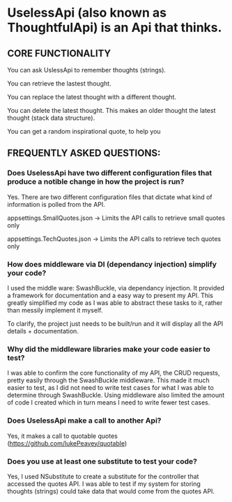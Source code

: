 # UselessApi (also known as ThoughtfulApi) is an Api that thinks.

## CORE FUNCTIONALITY

You can ask UslessApi to remember thoughts (strings).

You can retrieve the lastest thought.

You can replace the latest thought with a different thought.

You can delete the latest thought. This makes an older thought the latest thought (stack data structure).

You can get a random inspirational quote, to help you 

## FREQUENTLY ASKED QUESTIONS:
### Does UselessApi have two different configuration files that produce a notible change in how the project is run?
Yes. There are two different configuration files that dictate what kind of information is polled from the API.

appsettings.SmallQuotes.json -> Limits the API calls to retrieve small quotes only

appsettings.TechQuotes.json -> Limits the API calls to retrieve tech quotes only

### How does middleware via DI (dependancy injection) simplify your code?
I used the middle ware: SwashBuckle, via dependancy injection. It provided a framework for documentation 
and a easy way to present my API. This greatly simplified my code as I was able to abstract 
these tasks to it, rather than messily implement it myself. 

To clarify, the project just needs to be built/run and it will display all the API details + documentation.

### Why did the middleware libraries make your code easier to test?
I was able to confirm the core functionality of my API, the CRUD requests, pretty easily through the SwashBuckle middleware.
This made it much easier to test, as I did not need to write test cases for what I was able to determine through SwashBuckle.
Using middleware also limited the amount of code I created which in turn means I need to write fewer test cases. 

### Does UselessApi make a call to another Api?
Yes, it makes a call to quotable quotes (https://github.com/lukePeavey/quotable)

### Does you use at least one substitute to test your code?
Yes, I used NSubstitute to create a substitute for the controller that accessed the quotes API. 
I was able to test if my system for storing thoughts (strings) could take data that would come from the quotes API.

